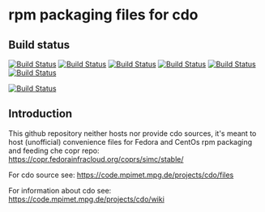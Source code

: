 # rpm packaging files for cdo


## Build status

[![Build Status](https://badges.herokuapp.com/travis/ARPA-SIMC/cdo-rpm?branch=master&env=DOCKER_IMAGE=centos:7&label=centos7)](https://travis-ci.org/ARPA-SIMC/cdo-rpm)
[![Build Status](https://badges.herokuapp.com/travis/ARPA-SIMC/cdo-rpm?branch=master&env=DOCKER_IMAGE=centos:8&label=centos8)](https://travis-ci.org/ARPA-SIMC/cdo-rpm)
[![Build Status](https://badges.herokuapp.com/travis/ARPA-SIMC/cdo-rpm?branch=master&env=DOCKER_IMAGE=fedora:30&label=fedora30)](https://travis-ci.org/ARPA-SIMC/cdo-rpm)
[![Build Status](https://badges.herokuapp.com/travis/ARPA-SIMC/cdo-rpm?branch=master&env=DOCKER_IMAGE=fedora:31&label=fedora31)](https://travis-ci.org/ARPA-SIMC/cdo-rpm)
[![Build Status](https://badges.herokuapp.com/travis/ARPA-SIMC/cdo-rpm?branch=master&env=DOCKER_IMAGE=fedora:32&label=fedora32)](https://travis-ci.org/ARPA-SIMC/cdo-rpm)
[![Build Status](https://badges.herokuapp.com/travis/ARPA-SIMC/cdo-rpm?branch=master&env=DOCKER_IMAGE=fedora:rawhide&label=fedorarawhide)](https://travis-ci.org/ARPA-SIMC/cdo-rpm)

[![Build Status](https://copr.fedorainfracloud.org/coprs/simc/stable/package/cdo/status_image/last_build.png)](https://copr.fedorainfracloud.org/coprs/simc/stable/package/cdo/)

## Introduction


This github repository neither hosts nor provide cdo sources, it's meant to
host (unofficial) convenience files for Fedora and CentOs rpm packaging and
feeding che copr repo: https://copr.fedorainfracloud.org/coprs/simc/stable/

For cdo source see: https://code.mpimet.mpg.de/projects/cdo/files

For information about cdo see: https://code.mpimet.mpg.de/projects/cdo/wiki
